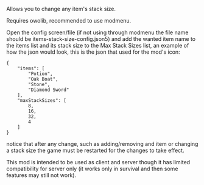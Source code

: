 Allows you to change any item's stack size.

Requires owolib, recommended to use modmenu.

Open the config screen/file (if not using through modmenu the file name should be items-stack-size-config.json5) and add the wanted item name to the items list and its stack size to the Max Stack Sizes list, an example of how the json would look, this is the json that used for the mod's icon:
```
{
	"items": [
		"Potion",
		"Oak Boat",
		"Stone",
		"Diamond Sword"
	],
	"maxStackSizes": [
		8,
		16,
		32,
		4
	]
}
```
notice that after any change, such as adding/removing and item or changing a stack size the game must be restarted for the changes to take effect.

This mod is intended to be used as client and server though it has limited compatibility for server only (it works only in survival and then some features may still not work).
